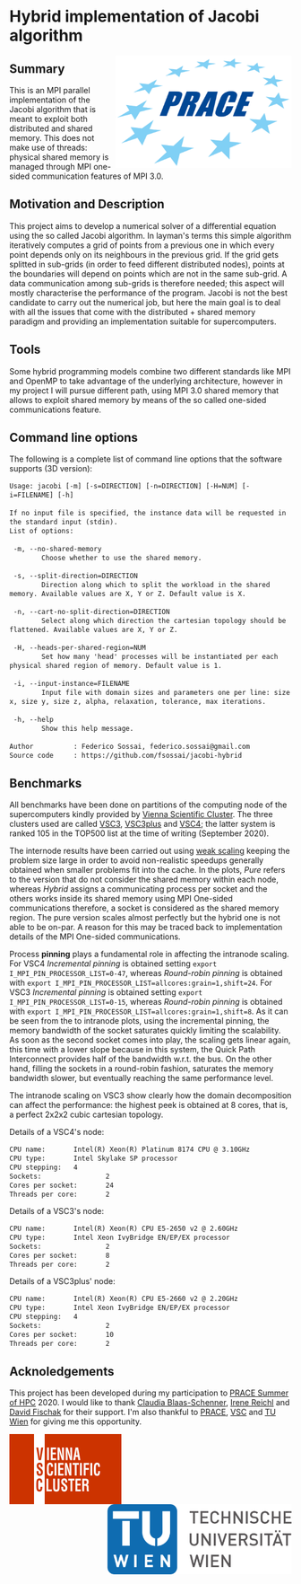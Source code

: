 # Hybrid implementation of Jacobi algorithm

<p align="center"><img src="images/logo_prace.png" align="right" width="314" height="200"></img></p>

## Summary
This is an MPI parallel implementation of the Jacobi algorithm that is meant to exploit both distributed and shared memory.
This does not make use of threads: physical shared memory is managed through MPI one-sided communication features of MPI 3.0.

## Motivation and Description
This project aims to develop a numerical solver of a differential equation using the so called Jacobi algorithm. In layman's terms this simple algorithm iteratively computes a grid of points from a previous one in which every point depends only on its neighbours in the previous grid.
If the grid gets splitted in sub-grids (in order to feed different distributed nodes), points at the boundaries will depend on points which are
not in the same sub-grid. A data communication among sub-grids is therefore needed; this aspect will mostly characterise the performance of the program.
Jacobi is not the best candidate to carry out the numerical job, but here the main goal is to deal with all the issues that come with the distributed + shared memory paradigm and providing an implementation suitable for supercomputers.

## Tools
Some hybrid programming models combine two different standards like MPI and OpenMP to take advantage of the underlying architecture, however in my project I will pursue different path, using MPI 3.0 shared memory that allows to exploit shared 
memory by means of the so called one-sided communications feature.

## Command line options
The following is a complete list of command line options that the software supports (3D version):

```
Usage: jacobi [-m] [-s=DIRECTION] [-n=DIRECTION] [-H=NUM] [-i=FILENAME] [-h]

If no input file is specified, the instance data will be requested in the standard input (stdin).
List of options:

 -m, --no-shared-memory
        Choose whether to use the shared memory.

 -s, --split-direction=DIRECTION
        Direction along which to split the workload in the shared memory. Available values are X, Y or Z. Default value is X.

 -n, --cart-no-split-direction=DIRECTION
        Select along which direction the cartesian topology should be flattened. Available values are X, Y or Z.

 -H, --heads-per-shared-region=NUM
        Set how many 'head' processes will be instantiated per each physical shared region of memory. Default value is 1.

 -i, --input-instance=FILENAME
        Input file with domain sizes and parameters one per line: size x, size y, size z, alpha, relaxation, tolerance, max iterations.

 -h, --help
        Show this help message.

Author          : Federico Sossai, federico.sossai@gmail.com
Source code     : https://github.com/fsossai/jacobi-hybrid
```

## Benchmarks

All benchmarks have been done on partitions of the computing node of the supercomputers kindly provided by
[Vienna Scientific Cluster](https://vsc.ac.at/).
The three clusters used are called [VSC3](https://vsc.ac.at/systems/vsc-3/), [VSC3plus](https://vsc.ac.at/systems/vsc-3/) and
[VSC4](https://vsc.ac.at/systems/vsc-4/);
the latter system is ranked 105 in the TOP500 list at the time of writing (September 2020).

The internode results have been carried out using [weak scaling](https://en.wikipedia.org/wiki/Scalability#Weak_versus_strong_scaling)
keeping the problem size large in order to avoid non-realistic speedups generally obtained when smaller problems fit into the cache.
In the plots, _Pure_ refers to the version that do not consider the shared memory within each node,
whereas _Hybrid_ assigns a communicating process per socket and the others works inside its shared memory
using MPI One-sided communications therefore, a socket is considered as the shared memory region.
The pure version scales almost perfectly but the hybrid one is not able to be on-par.
A reason for this may be traced back to implementation details of the MPI One-sided communications.

Process **pinning** plays a fundamental role in affecting the intranode scaling.
For VSC4 _Incremental pinning_ is obtained setting `export I_MPI_PIN_PROCESSOR_LIST=0-47`, whereas _Round-robin pinning_ is obtained with `export I_MPI_PIN_PROCESSOR_LIST=allcores:grain=1,shift=24`.
For VSC3 _Incremental pinning_ is obtained setting `export I_MPI_PIN_PROCESSOR_LIST=0-15`, whereas _Round-robin pinning_ is obtained with `export I_MPI_PIN_PROCESSOR_LIST=allcores:grain=1,shift=8`.
As it can be seen from the to intranode plots, using the incremental pinning, the memory bandwidth of the socket saturates quickly
limiting the scalability. As soon as the second socket comes into play, the scaling gets linear again, this time with a lower slope
because in this system, the Quick Path Interconnect provides half of the bandwidth w.r.t. the bus.
On the other hand, filling the sockets in a round-robin fashion, saturates the memory bandwidth slower, but eventually reaching
the same performance level.

The intranode scaling on VSC3 show clearly how the domain decomposition can affect the performance: the highest peek is obtained
at 8 cores, that is, a perfect 2x2x2 cubic cartesian topology.

Details of a VSC4's node:
```
CPU name:       Intel(R) Xeon(R) Platinum 8174 CPU @ 3.10GHz
CPU type:       Intel Skylake SP processor
CPU stepping:   4
Sockets:                2
Cores per socket:       24
Threads per core:       2
```

Details of a VSC3's node:
```
CPU name:       Intel(R) Xeon(R) CPU E5-2650 v2 @ 2.60GHz
CPU type:       Intel Xeon IvyBridge EN/EP/EX processor
Sockets:                2
Cores per socket:       8
Threads per core:       2
```

Details of a VSC3plus' node:
```
CPU name:       Intel(R) Xeon(R) CPU E5-2660 v2 @ 2.20GHz
CPU type:       Intel Xeon IvyBridge EN/EP/EX processor
CPU stepping:   4
Sockets:                2
Cores per socket:       10
Threads per core:       2
```

## Acknoledgements

This project has been developed during my participation to [PRACE Summer of HPC](https://summerofhpc.prace-ri.eu/info/) 2020.
I would like to thank [Claudia Blaas-Schenner](https://tiss.tuwien.ac.at/fpl/person/index.xhtml?cid=1), [Irene Reichl](https://tiss.tuwien.ac.at/fpl/person/index.xhtml?id=106886) and [David Fischak](linkedin.com/in/davidfischak) for their support.
I'm also thankful to [PRACE](https://prace-ri.eu/), [VSC](https://vsc.ac.at/) and [TU Wien](https://www.tuwien.at/) for giving me
this opportunity.

<p align="center"><img src="images/logo_vsc.png" align="left" width="200" height="125"></img></p>
<p align="center"><img src="images/logo_tuwien.png" align="right" width="329" height="125"></img></p>
